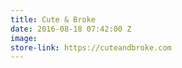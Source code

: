 ```yaml
---
title: Cute & Broke
date: 2016-08-18 07:42:00 Z
image: 
store-link: https://cuteandbroke.com
---
```


